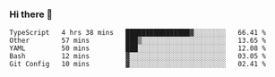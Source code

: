 ### Hi there 👋

<!--START_SECTION:waka-->
```text
TypeScript   4 hrs 38 mins   ████████████████▓░░░░░░░░   66.41 % 
Other        57 mins         ███▒░░░░░░░░░░░░░░░░░░░░░   13.65 % 
YAML         50 mins         ███░░░░░░░░░░░░░░░░░░░░░░   12.08 % 
Bash         12 mins         ▓░░░░░░░░░░░░░░░░░░░░░░░░   03.05 % 
Git Config   10 mins         ▓░░░░░░░░░░░░░░░░░░░░░░░░   02.41 % 
```
<!--END_SECTION:waka-->

<!--
**arlenxuzj/arlenxuzj** is a ✨ _special_ ✨ repository because its `README.md` (this file) appears on your GitHub profile.

Here are some ideas to get you started:

- 🔭 I’m currently working on ...
- 🌱 I’m currently learning ...
- 👯 I’m looking to collaborate on ...
- 🤔 I’m looking for help with ...
- 💬 Ask me about ...
- 📫 How to reach me: ...
- 😄 Pronouns: ...
- ⚡ Fun fact: ...
-->
